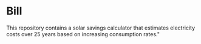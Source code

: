 # Bill
This repository contains a solar savings calculator that estimates electricity costs over 25 years based on increasing consumption rates."
